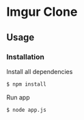 # Imgur Clone 


## Usage


### Installation

Install all dependencies

```sh
$ npm install
```
Run app

```sh
$ node app.js
```

